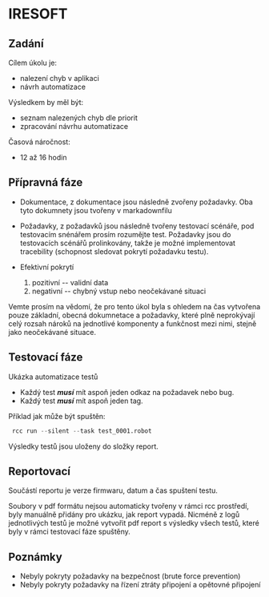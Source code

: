 # IRESOFT

## Zadání

Cílem úkolu je:
- nalezení chyb v aplikaci
- návrh automatizace

Výsledkem by měl být:
- seznam nalezených chyb dle priorit
- zpracování návrhu automatizace

Časová náročnost:
- 12 až 16 hodin

## Přípravná fáze

- Dokumentace, z dokumentace jsou následně zvořeny požadavky. Oba tyto dokumnety jsou tvořeny v markadownfilu

- Požadavky, z požadavků jsou následně tvořeny testovací scénáře, pod testovacím snénářem prosím rozumějte test. Požadavky jsou do testovacích scénářů prolinkovány, takže je možné implementovat tracebility (schopnost sledovat pokrytí požadavku testu).


- Efektivní pokrytí
    1. pozitivní -- validní data
    2. negativní -- chybný vstup nebo neočekávané situaci

Vemte prosím na vědomí, že pro tento úkol byla s ohledem na čas vytvořena pouze základní, obecná dokumnetace a požadavky, které plně neprokývají celý rozsah nároků na jednotlivé komponenty a funkčnost mezi nimi, stejně jako neočekávané situace.

## Testovací fáze
Ukázka automatizace testů

- Každý test ***musí*** mít aspoň jeden odkaz na požadavek nebo bug.
- Každý test ***musí*** mít aspoň jeden tag.

Příklad jak může být spuštěn:

```python
 rcc run --silent --task test_0001.robot
```

Výsledky testů jsou uloženy do složky report.

## Reportovací
Součástí reportu je verze firmwaru, datum a čas spuštení testu.

Soubory v pdf formátu nejsou automaticky tvořeny v rámci rcc prostředí, byly manuálně přidány pro ukázku, jak report vypadá. Nicméně z logů jednotlivých testů je možné vytvořit pdf report s výsledky všech testů, které byly v rámci testovací fáze spuštěny.

## Poznámky

- Nebyly pokryty požadavky na bezpečnost (brute force prevention)
- Nebyly pokryty požadavky na řízení ztráty připojení a opětovné připojení